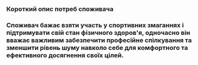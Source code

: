 ### Короткий опис потреб споживача ###
### Споживач бажає взяти участь у спортивних змаганнях і підтримувати свій стан фізичного здоров'я, одночасно він вважає важливим забезпечити професійне спілкування та зменшити рівень шуму навколо себе для комфортного та ефективного досягнення своїх цілей. ###
